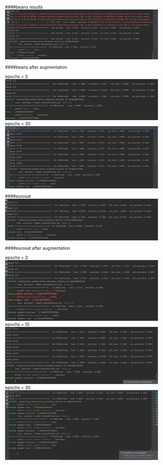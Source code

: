####beans results
![](thur2_images_folder/beans.png)


####beans after augmentation

epochs = 3 ![](thur2_images_folder/beans_aug.png) 
epochs = 30 ![](thur2_images_folder/beans_aug2.png)  


####eurosat
![](thur2_images_folder/eurosat.png)

####eurosat after augmentation

epochs = 3 ![](thur2_images_folder/eurosat_aug.png)
epochs = 15 ![](thur2_images_folder/eurosat_aug2.png)
epochs = 30 ![](thur2_images_folder/eurosat3.png)  